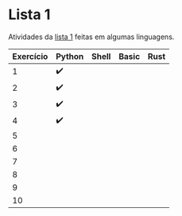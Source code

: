 # Lista 1

Atividades da [lista 1][lista1] feitas em algumas linguagens. 

Exercício | Python | Shell | Basic | Rust
:--- | :--- | :--- | :--- | :---
1 | :heavy_check_mark: | | | |
2 | :heavy_check_mark: | | | |
3 | :heavy_check_mark: | | | |
4 | :heavy_check_mark: | | | |
5 | | | | |
6 | | | | |
7 | | | | |
8 | | | | |
9 | | | | |
10 | | | | |


[lista1]: https://github.com/fccoelho/introcomp/blob/main/conte%C3%BAdo/Introdu%C3%A7%C3%A3o%20%C3%A0%20programa%C3%A7%C3%A3o/lista1.md